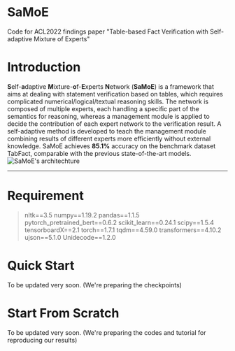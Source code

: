 # SaMoE
Code for ACL2022 findings paper "Table-based Fact Verification with Self-adaptive Mixture of Experts"
# Introduction
**S**elf-**a**daptive **M**ixture-**o**f-**E**xperts **N**etwork (**SaMoE**) is a framework that aims at dealing with statement verification based on tables, which requires complicated numerical/logical/textual reasoning skills. The network is composed of multiple experts, each handling a specific part of the semantics for reasoning, whereas a management module is applied to decide the contribution of each expert network to the verification result. A self-adaptive method is developed to teach the management module combining results of different experts more efficiently without external knowledge. SaMoE achieves **85.1%** accuracy on the benchmark dataset TabFact, comparable with the previous state-of-the-art models. 
![SaMoE's architechture](https://github.com/Zhouyx17/SaMoE/blob/main/overview.png?raw=true)
***
# Requirement
>nltk==3.5
numpy==1.19.2
pandas==1.1.5
pytorch_pretrained_bert==0.6.2
scikit_learn==0.24.1
scipy==1.5.4
tensorboardX==2.1
torch==1.7.1
tqdm==4.59.0
transformers==4.10.2
ujson==5.1.0
Unidecode==1.2.0
# Quick Start
To be updated very soon. (We're preparing the checkpoints)
# Start From Scratch
To be updated very soon. (We're preparing the codes and tutorial for reproducing our results)
